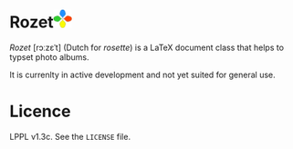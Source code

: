 <h1>Rozet<img src="logo/logo.png" alt="Roset logo." width="32px"/ ></h1>  

_Rozet_ [rɔːzɛˈt] (Dutch for _rosette_) is a LaTeX document class that helps to typset photo albums.

It is currenlty in active development and not yet suited for general use. 

# Licence

LPPL v1.3c. See the `LICENSE` file.
